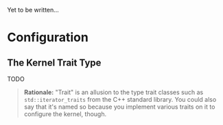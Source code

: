 Yet to be written...

# Configuration

## The Kernel Trait Type

TODO

<div class="admonition-follows"></div>

> **Rationale:** "Trait" is an allusion to the type trait classes such as `std::iterator_traits` from the C++ standard library. You could also say that it's named so because you implement various traits on it to configure the kernel, though.
